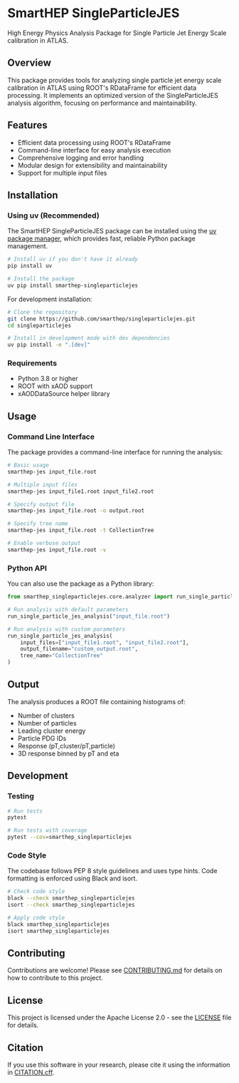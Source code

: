# SmartHEP SingleParticleJES

High Energy Physics Analysis Package for Single Particle Jet Energy Scale calibration in ATLAS.

## Overview

This package provides tools for analyzing single particle jet energy scale calibration in ATLAS using ROOT's RDataFrame for efficient data processing. It implements an optimized version of the SingleParticleJES analysis algorithm, focusing on performance and maintainability.

## Features

- Efficient data processing using ROOT's RDataFrame
- Command-line interface for easy analysis execution
- Comprehensive logging and error handling
- Modular design for extensibility and maintainability
- Support for multiple input files

## Installation

### Using uv (Recommended)

The SmartHEP SingleParticleJES package can be installed using the [uv package manager](https://github.com/astral-sh/uv), which provides fast, reliable Python package management.

```bash
# Install uv if you don't have it already
pip install uv

# Install the package
uv pip install smarthep-singleparticlejes
```

For development installation:

```bash
# Clone the repository
git clone https://github.com/smarthep/singleparticlejes.git
cd singleparticlejes

# Install in development mode with dev dependencies
uv pip install -e ".[dev]"
```

### Requirements

- Python 3.8 or higher
- ROOT with xAOD support
- xAODDataSource helper library

## Usage

### Command Line Interface

The package provides a command-line interface for running the analysis:

```bash
# Basic usage
smarthep-jes input_file.root

# Multiple input files
smarthep-jes input_file1.root input_file2.root

# Specify output file
smarthep-jes input_file.root -o output.root

# Specify tree name
smarthep-jes input_file.root -t CollectionTree

# Enable verbose output
smarthep-jes input_file.root -v
```

### Python API

You can also use the package as a Python library:

```python
from smarthep_singleparticlejes.core.analyzer import run_single_particle_jes_analysis

# Run analysis with default parameters
run_single_particle_jes_analysis("input_file.root")

# Run analysis with custom parameters
run_single_particle_jes_analysis(
    input_files=["input_file1.root", "input_file2.root"],
    output_filename="custom_output.root",
    tree_name="CollectionTree"
)
```

## Output

The analysis produces a ROOT file containing histograms of:

- Number of clusters
- Number of particles
- Leading cluster energy
- Particle PDG IDs
- Response (pT,cluster/pT,particle)
- 3D response binned by pT and eta

## Development

### Testing

```bash
# Run tests
pytest

# Run tests with coverage
pytest --cov=smarthep_singleparticlejes
```

### Code Style

The codebase follows PEP 8 style guidelines and uses type hints. Code formatting is enforced using Black and isort.

```bash
# Check code style
black --check smarthep_singleparticlejes
isort --check smarthep_singleparticlejes

# Apply code style
black smarthep_singleparticlejes
isort smarthep_singleparticlejes
```

## Contributing

Contributions are welcome! Please see [CONTRIBUTING.md](CONTRIBUTING.md) for details on how to contribute to this project.

## License

This project is licensed under the Apache License 2.0 - see the [LICENSE](LICENSE) file for details.

## Citation

If you use this software in your research, please cite it using the information in [CITATION.cff](CITATION.cff).
